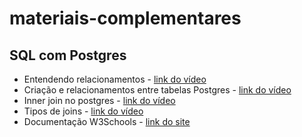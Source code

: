 # materiais-complementares

## SQL com Postgres
- Entendendo relacionamentos - <a href="https://www.youtube.com/watch?v=4v-SzrpC738&t=1257s">link do vídeo</a>
- Criação e relacionamentos entre tabelas Postgres - <a href="https://www.youtube.com/watch?v=4IizwBI_aMQ">link do vídeo</a>
- Inner join no postgres - <a href="https://youtu.be/zCQJbP8E6Tk?si=PWCkfTq9O2MjRDap">link do vídeo</a>
- Tipos de joins - <a href="https://youtu.be/165r4qUvp8Q?si=xBiCMljJWK_ZfB-j">link do vídeo</a>
- Documentação W3Schools - <a href="https://www.w3schools.com/postgresql/index.php">link do site</a>
